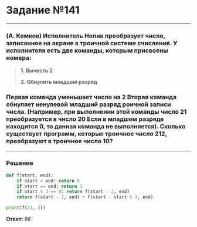 # Задание №141

---

### (А. Комков) Исполнитель Нолик преобразует число, записанное на экране в троичной системе счисления. У исполнителя есть две команды, которым присвоены номера:
> **1. Вычесть 2**
>
> **2. Обнулить младший разряд**

### Первая команда уменьшает число на 2 Вторая команда обнуляет ненулевой младший разряд роичной записи числа. (Например, при выполнении этой команды число 21 преобразуется в число 20 Если в младшем разряде находится 0, то данная команда не выполняется). Сколько существует программ, которые троичное число 212, преобразуют в троичное число 10?

---

### Решение

```python
def f(start, end):
    if start < end: return 0
    if start == end: return 1
    if start % 3 == 0: return f(start - 2, end)
    return f(start - 2, end) + f(start - start % 3, end)

print(f(23, 3))
```

**Ответ:** _86_